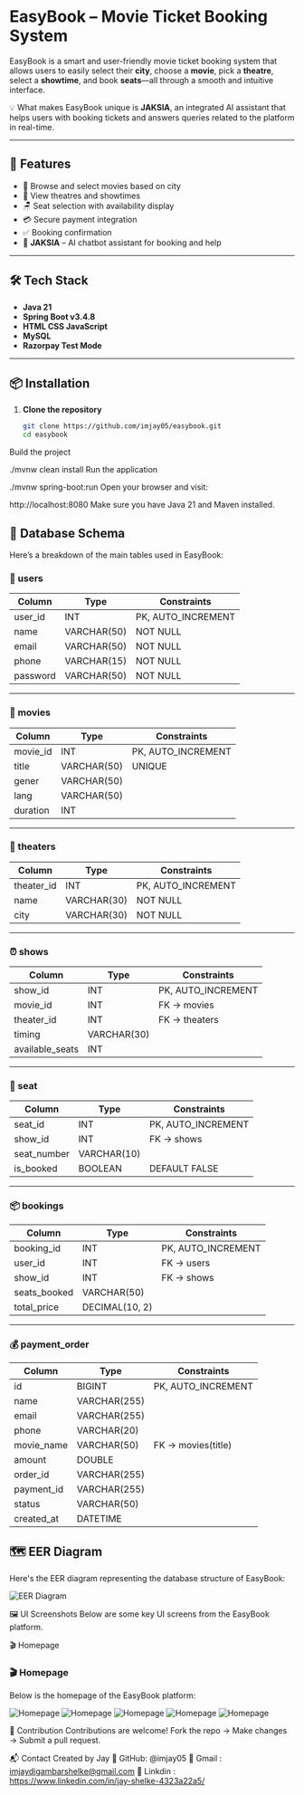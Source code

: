 # EasyBook – Movie Ticket Booking System

EasyBook is a smart and user-friendly movie ticket booking system that allows users to easily select their **city**, choose a **movie**, pick a **theatre**, select a **showtime**, and book **seats**—all through a smooth and intuitive interface. 

💡 What makes EasyBook unique is **JAKSIA**, an integrated AI assistant that helps users with booking tickets and answers queries related to the platform in real-time.

---

## 🚀 Features

- 🎥 Browse and select movies based on city
- 🏢 View theatres and showtimes
- 🪑 Seat selection with availability display
- 💳 Secure payment integration
- ✅ Booking confirmation
- 🤖 **JAKSIA** – AI chatbot assistant for booking and help

---

## 🛠️ Tech Stack

- **Java 21**
- **Spring Boot v3.4.8**
- **HTML CSS JavaScript**
- **MySQL**
- **Razorpay Test Mode**

---

## 📦 Installation

1. **Clone the repository**
   ```bash
   git clone https://github.com/imjay05/easybook.git
   cd easybook
Build the project

./mvnw clean install
Run the application

./mvnw spring-boot:run
Open your browser and visit:

http://localhost:8080
Make sure you have Java 21 and Maven installed.

## 🧾 Database Schema

Here’s a breakdown of the main tables used in EasyBook:

### 🧑 users
| Column    | Type         | Constraints        |
|-----------|--------------|--------------------|
| user_id   | INT          | PK, AUTO_INCREMENT |
| name      | VARCHAR(50)  | NOT NULL           |
| email     | VARCHAR(50)  | NOT NULL           |
| phone     | VARCHAR(15)  | NOT NULL           |
| password  | VARCHAR(50)  | NOT NULL           |

---

### 🎥 movies
| Column    | Type         | Constraints        |
|-----------|--------------|--------------------|
| movie_id  | INT          | PK, AUTO_INCREMENT |
| title     | VARCHAR(50)  | UNIQUE             |
| gener     | VARCHAR(50)  |                    |
| lang      | VARCHAR(50)  |                    |
| duration  | INT          |                    |

---

### 🏢 theaters
| Column     | Type         | Constraints        |
|------------|--------------|--------------------|
| theater_id | INT          | PK, AUTO_INCREMENT |
| name       | VARCHAR(30)  | NOT NULL           |
| city       | VARCHAR(30)  | NOT NULL           |

---

### ⏰ shows
| Column         | Type         | Constraints        |
|----------------|--------------|--------------------|
| show_id        | INT          | PK, AUTO_INCREMENT |
| movie_id       | INT          | FK → movies        |
| theater_id     | INT          | FK → theaters      |
| timing         | VARCHAR(30)  |                    |
| available_seats| INT          |                    |

---

### 💺 seat
| Column      | Type         | Constraints        |
|-------------|--------------|--------------------|
| seat_id     | INT          | PK, AUTO_INCREMENT |
| show_id     | INT          | FK → shows         |
| seat_number | VARCHAR(10)  |                    |
| is_booked   | BOOLEAN      | DEFAULT FALSE      |

---

### 📦 bookings
| Column        | Type            | Constraints        |
|---------------|-----------------|--------------------|
| booking_id    | INT             | PK, AUTO_INCREMENT |
| user_id       | INT             | FK → users         |
| show_id       | INT             | FK → shows         |
| seats_booked  | VARCHAR(50)     |                    |
| total_price   | DECIMAL(10, 2)  |                    |

---

### 💰 payment_order
| Column      | Type          | Constraints        |
|-------------|---------------|--------------------|
| id          | BIGINT        | PK, AUTO_INCREMENT |
| name        | VARCHAR(255)  |                    |
| email       | VARCHAR(255)  |                    |
| phone       | VARCHAR(20)   |                    |
| movie_name  | VARCHAR(50)   | FK → movies(title) |
| amount      | DOUBLE        |                    |
| order_id    | VARCHAR(255)  |                    |
| payment_id  | VARCHAR(255)  |                    |
| status      | VARCHAR(50)   |                    |
| created_at  | DATETIME      |                    |


## 🗺️ EER Diagram

Here's the EER diagram representing the database structure of EasyBook:

![EER Diagram](ScreenShots/DB%20EER%20Diagram/EER.png)



🖼️ UI Screenshots
Below are some key UI screens from the EasyBook platform.

🎬 Homepage
### 🎬 Homepage

Below is the homepage of the EasyBook platform:

![Homepage](ScreenShots/EasyBookUI/Home/Home1.png)
![Homepage](ScreenShots/EasyBookUI/Home/Home2.png)
![Homepage](ScreenShots/EasyBookUI/Home/Home3.png)
![Homepage](ScreenShots/EasyBookUI/Home/Home4.png)
![Homepage](ScreenShots/EasyBookUI/Home/Home5.png)



🤝 Contribution
Contributions are welcome!
Fork the repo → Make changes → Submit a pull request.

📬 Contact
Created by Jay 
🔗 GitHub: @imjay05
🔗 Gmail : imjaydigambarshelke@gmail.com
🔗 Linkdin : https://www.linkedin.com/in/jay-shelke-4323a22a5/
